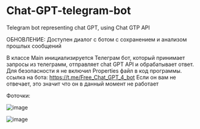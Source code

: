 # Chat-GPT-telegram-bot
Telegram bot representing chat GPT, using Chat GTP API

ОБНОВЛЕНИЕ: Доступен диалог с ботом с сохранением и анализом прошлых сообщений

В классе Main инициализируется Телеграм бот, который принимает запросы из телеграмм, отправляет chat GPT API и обрабатывает ответ.
Для безопасности я не включил Properties файл в код программы.
ссылка на бота: https://t.me/Free_Chat_GPT_4_bot
Если он вам не отвечает, это значит что он в данный момент не работает

Фоточки:





![image](https://github.com/borisaushev/Chat-GPT-telegram-bot/assets/57569512/b222b429-ce0b-419f-8f07-aac96978c90d)

![image](https://github.com/borisaushev/Chat-GPT-telegram-bot/assets/57569512/7032d36c-7367-4aaa-9054-5ace59a04238)
